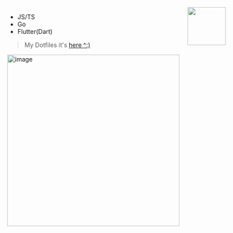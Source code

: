 <img src="https://user-images.githubusercontent.com/45585937/183707517-668e3c50-0644-4e40-8883-90b2af92330f.png" width="88" align="right" />

- JS/TS
- Go
- Flutter(Dart)

> My Dotfiles it's [here ^:)](./dotfiles.md)

<img width="397" alt="image" src="https://github.com/d1y/d1y/assets/45585937/5a25ac81-e2e9-4825-9477-18e5d90528a8">

